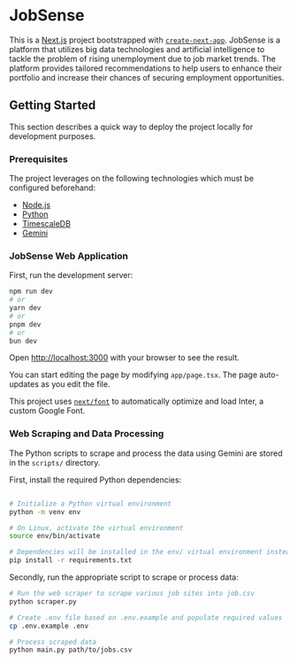 # JobSense
This is a [Next.js](https://nextjs.org/) project bootstrapped with [`create-next-app`](https://github.com/vercel/next.js/tree/canary/packages/create-next-app).
JobSense is a platform that utilizes big data technologies and artificial intelligence to tackle the problem of rising unemployment due to job market trends.
The platform provides tailored recommendations to help users to enhance their portfolio and increase their chances of securing employment opportunities.

## Getting Started
This section describes a quick way to deploy the project locally for development purposes. 

### Prerequisites
The project leverages on the following technologies which must be configured beforehand:
- [Node.js](https://nodejs.org)
- [Python](https://www.python.org)
- [TimescaleDB](https://docs.timescale.com)
- [Gemini](https://ai.google.dev)

### JobSense Web Application
First, run the development server:

```bash
npm run dev
# or
yarn dev
# or
pnpm dev
# or
bun dev
```

Open [http://localhost:3000](http://localhost:3000) with your browser to see the result.

You can start editing the page by modifying `app/page.tsx`. The page auto-updates as you edit the file.

This project uses [`next/font`](https://nextjs.org/docs/basic-features/font-optimization) to automatically optimize and load Inter, a custom Google Font.

### Web Scraping and Data Processing
The Python scripts to scrape and process the data using Gemini are stored in the `scripts/` directory.

First, install the required Python dependencies:
```bash

# Initialize a Python virtual environment
python -m venv env

# On Linux, activate the virtual environment
source env/bin/activate

# Dependencies will be installed in the env/ virtual environment instead of system-wide, the latter is usually not recommended.
pip install -r requirements.txt
```

Secondly, run the appropriate script to scrape or process data:
```bash
# Run the web scraper to scrape various job sites into job.csv
python scraper.py

# Create .env file based on .env.example and populate required values
cp .env.example .env

# Process scraped data
python main.py path/to/jobs.csv
```
